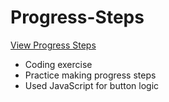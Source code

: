 # Progress-Steps

[View Progress Steps](https://brixsta.github.io/Progress-Steps/)

- Coding exercise
- Practice making progress steps
- Used JavaScript for button logic
